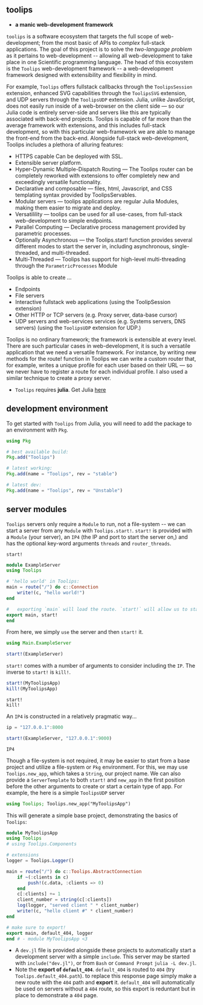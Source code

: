 ## toolips
- **a manic web-development framework**

`toolips` is a software ecosystem that targets the full scope of web-development; from the most basic of APIs to *complex* full-stack applications. The goal of this project is to solve the *two-language problem* as it pertains to web-development -- allowing all web-development to take place in one Scientific programming language. The head of this ecosystem is the `Toolips` 
web-development framework -- a web-development framework designed with extensibility and flexibility in mind. 

For example, `Toolips` offers fullstack callbacks through the `ToolipsSession` extension, enhanced SVG capabilities through the `ToolipsSVG` extension, and UDP servers through the `ToolipsUDP` extension.
Julia, unlike JavaScript, does not easily run inside of a web-browser on the client side — so our Julia code is entirely server-side and servers like this are typically associated with back-end projects. 
Toolips is capable of far more than the average framework with extensions, and this includes full-stack development, so with this particular web-framework we are able to manage the front-end from the back-end.
Alongside full-stack web-development, Toolips includes a plethora of alluring features:
- HTTPS capable Can be deployed with SSL.
- Extensible server platform.
- Hyper-Dynamic Multiple-Dispatch Routing — The Toolips router can be completely reworked with extensions to offer completely new and exceedingly versatile functionality.
- Declarative and composable — files, html, Javascript, and CSS templating syntax provided by ToolipsServables.
- Modular servers — toolips applications are regular Julia Modules, making them easier to migrate and deploy.
- Versatilility — toolips can be used for all use-cases, from full-stack web-development to simple endpoints.
- Parallel Computing — Declarative process management provided by parametric processes.
- Optionally Asynchronous — the Toolips.start! function provides several different modes to start the server in, including asynchronous, single-threaded, and multi-threaded.
- Multi-Threaded — Toolips has support for high-level multi-threading through the `ParametricProcesses` Module

Toolips is able to create …

- Endpoints
- File servers
- Interactive fullstack web applications (using the ToolipSession extension)
- Other HTTP or TCP servers (e.g. Proxy server, data-base cursor)
- UDP servers and web-services services (e.g. Systems servers, DNS servers) (using the `ToolipsUDP` extension for UDP.)

Toolips is no ordinary framework; the framework is extensible at every level. There are such particular cases in web-development, it is such a versatile application that we need a versatile framework. For instance, by writing new methods for the route! function in Toolips we can write a custom router that, for example, writes a unique profile for each user based on their URL — so we never have to register a route for each individual profile. I also used a similar technique to create a proxy server.
- `Toolips` requires **julia**. Get Julia [here](https://julialang.org/)
## development environment
To get started with `Toolips` from Julia, you will need to add the package to an environment with `Pkg`.
```julia
using Pkg

# best available build:
Pkg.add("Toolips")

# latest working:
Pkg.add(name = "Toolips", rev = "stable")

# latest dev:
Pkg.add(name = "Toolips", rev = "Unstable")
```
## server modules
`Toolips` servers only require a `Module` to run, not a file-system -- we can start a server from any `Module` with `Toolips.start!`. 
`start!` is provided with a `Module` (your server), an `IP4` (the IP and port to start the server on,) and has the optional key-word arguments `threads` and `router_threads`.
```docstrings
start!
```
```julia
module ExampleServer
using Toolips

# 'hello world' in Toolips:
main = route("/") do c::Connection
    write!(c, "hello world!")
end

#   exporting `main` will load the route. `start!` will allow us to start the server.
export main, start!
end
```
From here, we simply `use` the server and then `start!` it.
```julia
using Main.ExampleServer

start!(ExampleServer)
```
`start!` comes with a number of arguments to consider including the `IP`. The inverse to `start!` is `kill!`.
```julia
start!(MyToolipsApp)
kill!(MyToolipsApp)
```
```docstrings
start!
kill!
```
An `IP4` is constructed in a relatively pragmatic way...
```julia
ip = "127.0.0.1":8000
```
```julia
start!(ExampleServer, "127.0.0.1":9000)
```
```docstrings
IP4
```
Though a file-system is not required, it may be easier to start from a base project and utilize a file-system or `Pkg` environment. 
For this, we may use `Toolips.new_app`, which takes a `String`, our project name. We can also provide a `ServerTemplate` to both 
`start!` and `new_app` in the first position before the other arguments to create or start a certain type of app. For example, 
the here is a simple `ToolipsUDP` server
```julia
using Toolips; Toolips.new_app("MyToolipsApp")
```
This will generate a simple base project, demonstrating the basics of `Toolips`:
```julia
module MyToolipsApp
using Toolips
# using Toolips.Components

# extensions
logger = Toolips.Logger()

main = route("/") do c::Toolips.AbstractConnection
    if ~(:clients in c)
        push!(c.data, :clients => 0)
    end
    c[:clients] += 1
    client_number = string(c[:clients])
    log(logger, "served client " * client_number)
    write!(c, "hello client #" * client_number)
end

# make sure to export!
export main, default_404, logger
end # - module MyToolipsApp <3
```
- A `dev.jl` file is provided alongside these projects to automatically start a development server with a simple `include`. This server may be started with `include("dev.jl")`, or from `Bash` or `Command Prompt` `julia -L dev.jl`.
- Note the **export of `default_404`**. `default_404` is routed to `404` (try `Toolips.default_404.path`). to replace this response page simply make a new route with the `404` path and **export** it. `default_404` will automatically be used on servers without a `404` route, so this export is reduntant but in place to demonstrate a `404` page.
